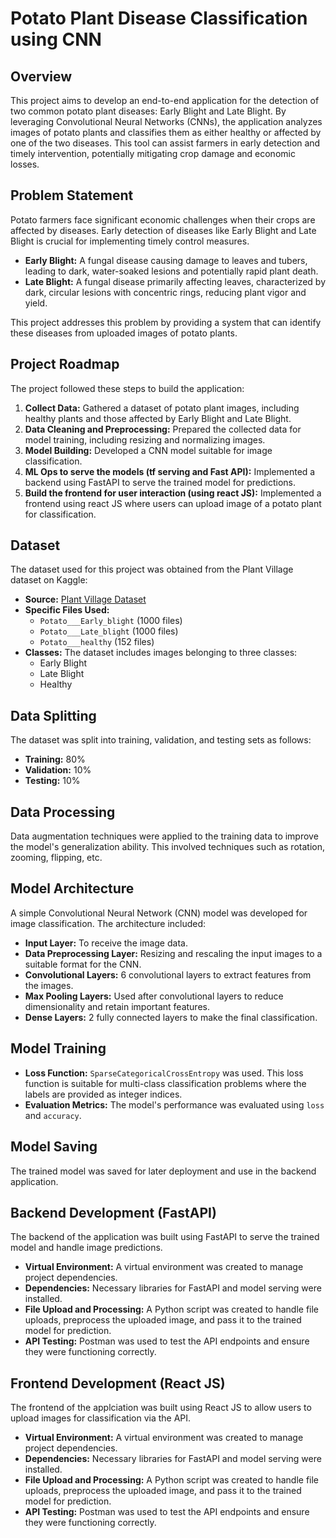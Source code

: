 # Potato Plant Disease Classification using CNN

## Overview

This project aims to develop an end-to-end application for the detection of two common potato plant diseases: Early Blight and Late Blight. By leveraging Convolutional Neural Networks (CNNs), the application analyzes images of potato plants and classifies them as either healthy or affected by one of the two diseases. This tool can assist farmers in early detection and timely intervention, potentially mitigating crop damage and economic losses.

## Problem Statement

Potato farmers face significant economic challenges when their crops are affected by diseases. Early detection of diseases like Early Blight and Late Blight is crucial for implementing timely control measures.

* **Early Blight:** A fungal disease causing damage to leaves and tubers, leading to dark, water-soaked lesions and potentially rapid plant death.
* **Late Blight:** A fungal disease primarily affecting leaves, characterized by dark, circular lesions with concentric rings, reducing plant vigor and yield.

This project addresses this problem by providing a system that can identify these diseases from uploaded images of potato plants.

## Project Roadmap

The project followed these steps to build the application:

1.  **Collect Data:** Gathered a dataset of potato plant images, including healthy plants and those affected by Early Blight and Late Blight.
2.  **Data Cleaning and Preprocessing:** Prepared the collected data for model training, including resizing and normalizing images.
3.  **Model Building:** Developed a CNN model suitable for image classification.
4.  **ML Ops to serve the models (tf serving and Fast API):** Implemented a backend using FastAPI to serve the trained model for predictions.
5.  **Build the frontend for user interaction (using react JS):** Implemented a frontend using react JS where users can upload image of a potato plant for classification.

## Dataset

The dataset used for this project was obtained from the Plant Village dataset on Kaggle:

* **Source:** [Plant Village Dataset](https://www.kaggle.com/datasets/arjuntejaswi/plant-village)
* **Specific Files Used:**
    * `Potato___Early_blight` (1000 files)
    * `Potato___Late_blight` (1000 files)
    * `Potato___healthy` (152 files)
* **Classes:** The dataset includes images belonging to three classes:
    * Early Blight
    * Late Blight
    * Healthy

## Data Splitting

The dataset was split into training, validation, and testing sets as follows:

* **Training:** 80%
* **Validation:** 10%
* **Testing:** 10%

## Data Processing

Data augmentation techniques were applied to the training data to improve the model's generalization ability. This involved techniques such as rotation, zooming, flipping, etc.

## Model Architecture

A simple Convolutional Neural Network (CNN) model was developed for image classification. The architecture included:

* **Input Layer:** To receive the image data.
* **Data Preprocessing Layer:** Resizing and rescaling the input images to a suitable format for the CNN.
* **Convolutional Layers:** 6 convolutional layers to extract features from the images.
* **Max Pooling Layers:** Used after convolutional layers to reduce dimensionality and retain important features. 
* **Dense Layers:** 2 fully connected layers to make the final classification.
  
## Model Training

* **Loss Function:** `SparseCategoricalCrossEntropy` was used. This loss function is suitable for multi-class classification problems where the labels are provided as integer indices.
* **Evaluation Metrics:** The model's performance was evaluated using `loss` and `accuracy`.

## Model Saving

The trained model was saved for later deployment and use in the backend application.

## Backend Development (FastAPI)

The backend of the application was built using FastAPI to serve the trained model and handle image predictions.

* **Virtual Environment:** A virtual environment was created to manage project dependencies.
* **Dependencies:** Necessary libraries for FastAPI and model serving were installed.
* **File Upload and Processing:** A Python script was created to handle file uploads, preprocess the uploaded image, and pass it to the trained model for prediction.
* **API Testing:** Postman was used to test the API endpoints and ensure they were functioning correctly.

## Frontend Development (React JS)

The frontend of the applciation was built using React JS to allow users to upload images for classification via the API.

* **Virtual Environment:** A virtual environment was created to manage project dependencies.
* **Dependencies:** Necessary libraries for FastAPI and model serving were installed.
* **File Upload and Processing:** A Python script was created to handle file uploads, preprocess the uploaded image, and pass it to the trained model for prediction.
* **API Testing:** Postman was used to test the API endpoints and ensure they were functioning correctly.

